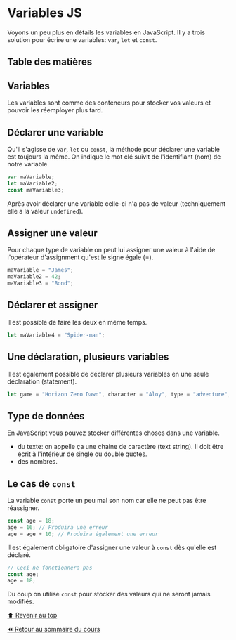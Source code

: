 <!-- omit in toc -->
# Variables JS

Voyons un peu plus en détails les variables en JavaScript. Il y a trois solution pour écrire une variables: `var`, `let` et `const`.

<!-- omit in toc -->
## Table des matières

## Variables

Les variables sont comme des conteneurs pour stocker vos valeurs et pouvoir les réemployer plus tard.

## Déclarer une variable

Qu'il s'agisse de `var`, `let` ou `const`, là méthode pour déclarer une variable est toujours la même. On indique le mot clé suivit de l'identifiant (nom) de notre variable.

```js
var maVariable;
let maVariable2;
const maVariable3;
```

Après avoir déclarer une variable celle-ci n'a pas de valeur (techniquement elle a la valeur `undefined`).

## Assigner une valeur

Pour chaque type de variable on peut lui assigner une valeur à l'aide de l'opérateur d'assignment qu'est le signe égale (=).

```js
maVariable = "James";
maVariable2 = 42;
maVariable3 = "Bond";
```

## Déclarer et assigner

Il est possible de faire les deux en même temps.

```js
let maVariable4 = "Spider-man";
```

## Une déclaration, plusieurs variables

Il est également possible de déclarer plusieurs variables en une seule déclaration (statement).

```js
let game = "Horizon Zero Dawn", character = "Aloy", type = "adventure", price = 60; 
```

## Type de données

En JavaScript vous pouvez stocker différentes choses dans une variable. 

- du texte: on appelle ça une chaine de caractère (text string). Il doit être écrit à l'intérieur de single ou double quotes.
- des nombres.

## Le cas de `const`

La variable `const` porte un peu mal son nom car elle ne peut pas être réassigner.

```js
const age = 18;
age = 16; // Produira une erreur
age = age + 10; // Produira également une erreur
```

Il est également obligatoire d'assigner une valeur à `const` dès qu'elle est déclaré.

```js
// Ceci ne fonctionnera pas
const age;
age = 18;
```

Du coup on utilise `const` pour stocker des valeurs qui ne seront jamais modifiés.

[:arrow_up: Revenir au top](#table-des-matières)

[:rewind: Retour au sommaire du cours](./README.md#table-des-matières)
